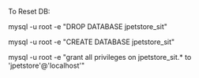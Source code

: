 To Reset DB:

mysql -u root -e "DROP DATABASE jpetstore_sit"

mysql -u root -e "CREATE DATABASE jpetstore_sit"

mysql -u root -e "grant all privileges on jpetstore_sit.* to 'jpetstore'@'localhost'"
